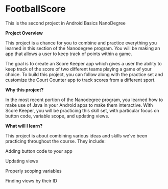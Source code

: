 # FootballScore

This is the second project in Android Basics NanoDegree

**Project Overview**

This project is a chance for you to combine and practice everything you learned in this section of the Nanodegree program. You will be making an app that allows a user to keep track of points within a game.


The goal is to create an Score Keeper app which gives a user the ability to keep track of the score of two different teams playing a game of your choice. To build this project, you can follow along with the practice set and customize the Court Counter app to track scores from a different sport.

**Why this project?**


In the most recent portion of the Nanodegree program, you learned how to make use of Java in your Android apps to make them interactive. With Score Keeper, you will be practicing this skill set, with particular focus on button code, variable scope, and updating views.

**What will I learn?**


This project is about combining various ideas and skills we’ve been practicing throughout the course. They include:


Adding button code to your app

Updating views

Properly scoping variables

Finding views by their ID


